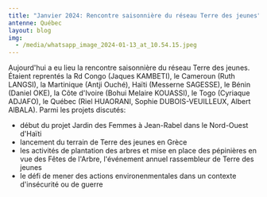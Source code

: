 ```yaml
---
title: "Janvier 2024: Rencontre saisonnière du réseau Terre des jeunes"
antenne: Québec
layout: blog
img:
  - /media/whatsapp_image_2024-01-13_at_10.54.15.jpeg
---
```

Aujourd'hui a eu lieu la rencontre saisonnière du réseau Terre des jeunes. Étaient reprentés la Rd Congo (Jaques KAMBETI), le Cameroun (Ruth LANGSI), la Martinique (Antji Ouché), Haïti (Messerne SAGESSE), le Bénin (Daniel OKE), la Côte d'Ivoire (Bohui Melaire KOUASSI), le Togo (Cyriaque ADJAFO), le Québec (Riel HUAORANI, Sophie DUBOIS-VEUILLEUX, Albert AlBALA). Parmi les projets discutés:

* début du projet Jardin des Femmes à Jean-Rabel dans le Nord-Ouest d'Haïti
* lancement du terrain de Terre des jeunes en Grèce
* les activités de plantation des arbres et mise en place des pépinières en vue des Fêtes de l'Arbre, l'événement annuel rassembleur de Terre des jeunes
* le défi de mener des actions environenmentales dans un contexte d'insécurité ou de guerre